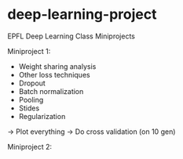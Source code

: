 # deep-learning-project
EPFL Deep Learning Class Miniprojects


Miniproject 1:

- Weight sharing analysis
- Other loss techniques
- Dropout
- Batch normalization
- Pooling
- Stides
- Regularization

-> Plot everything 
-> Do cross validation (on 10 gen)

Miniproject 2:
